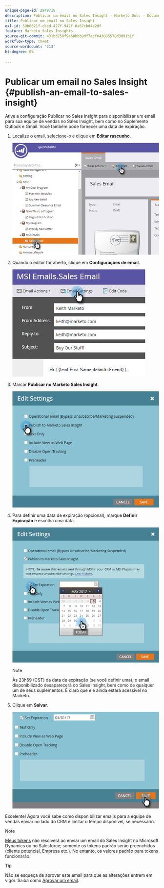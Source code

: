 ```yaml
---
unique-page-id: 2949718
description: Publicar um email no Sales Insight - Marketo Docs - Documentação do produto
title: Publicar um email no Sales Insight
exl-id: 59b6821f-cbed-427f-942f-0a67cbd4e2df
feature: Marketo Sales Insights
source-git-commit: 431bd258f9a68bbb9df7acf043085578d3d91b1f
workflow-type: tm+mt
source-wordcount: '213'
ht-degree: 0%

---
```


# Publicar um email no Sales Insight {#publish-an-email-to-sales-insight}

Ative a configuração Publicar no Sales Insight para disponibilizar um email para sua equipe de vendas no Sales Insight, bem como no Suplemento Outlook e Gmail. Você também pode fornecer uma data de expiração.

1. Localize o email, selecione-o e clique em **Editar rascunho**.

   ![](assets/one.png)

1. Quando o editor for aberto, clique em **Configurações de email**.

   ![](assets/two.png)

1. Marcar **Publicar no Marketo Sales Insight**.

   ![](assets/three.png)

1. Para definir uma data de expiração (opcional), marque **Definir Expiração** e escolha uma data.

   ![](assets/four.png)

   >[!NOTE]
   >
   >Às 23h59 (CST) da data de expiração (se você definir uma), o email disponibilizado desaparecerá do Sales Insight, bem como de qualquer um de seus suplementos. É claro que ele ainda estará acessível no Marketo.

1. Clique em **Salvar**.

   ![](assets/five.png)

Excelente! Agora você sabe como disponibilizar emails para a equipe de vendas enviar no lado do CRM e limitar o tempo disponível, se necessário.

>[!NOTE]
>
>[Meus tokens](/help/marketo/product-docs/core-marketo-concepts/programs/tokens/understanding-my-tokens-in-a-program.md) não resolverá ao enviar um email do Sales Insight no Microsoft Dynamics ou no Salesforce; somente os tokens padrão serão preenchidos (cliente potencial, Empresa etc.). No entanto, os valores padrão para tokens funcionarão.

>[!TIP]
>
>Não se esqueça de aprovar este email para que as alterações entrem em vigor. Saiba como [Aprovar um email](/help/marketo/product-docs/email-marketing/general/creating-an-email/approve-an-email.md).

